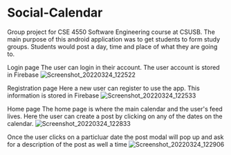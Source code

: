 # Social-Calendar
Group project for CSE 4550 Software Engineering course at CSUSB. The main purpose of this android application was to get students to form study groups. Students would post a day, time and place of what they are going to. 

Login page
The user can login in their account. The user account is stored in Firebase
![Screenshot_20220324_122522](https://user-images.githubusercontent.com/25493937/161599754-1d5a2e53-4620-4313-9962-df7aecfb5bf3.png)

Registration page
Here a new user can register to use the app. This information is stored in Firebase
![Screenshot_20220324_122533](https://user-images.githubusercontent.com/25493937/161599938-64a9fefc-1f42-4f6e-aa54-4338cd8599ee.png)

Home page
The home page is where the main calendar and the user's feed lives. Here the user can create a post by clicking on any of the dates on the calendar.
![Screenshot_20220324_122833](https://user-images.githubusercontent.com/25493937/161600562-613cd6f7-7007-42f7-b20c-c7233d71b734.png)

Once the user clicks on a particluar date the post modal will pop up and ask for a description of the post as well a time
![Screenshot_20220324_122906](https://user-images.githubusercontent.com/25493937/161600758-0c41c08d-7b5e-46c7-89cb-91a8b8d9bb6b.png)
